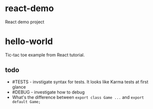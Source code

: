 # react-demo
React demo project

# hello-world
Tic-tac toe example from React tutorial.

## todo
- #TESTS - invstigate syntax for tests. It looks like Karma tests at first glance
- #DEBUG - investigate how to debug
- What's the difference between `export class Game ...` and `export default Game;`